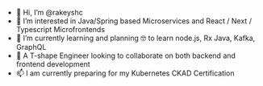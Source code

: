 - 👋 Hi, I’m @rakeyshc
- 👀 I’m interested in Java/Spring based Microservices and React / Next / Typescript Microfrontends
- 🌱 I’m currently learning and planning :nerd_face: to learn node.js, Rx Java, Kafka,  GraphQL
- 💞️ A T-shape Engineer looking to collaborate on both backend and frontend development
- 📫 I am currently preparing for my Kubernetes CKAD Certification

<!---
rakeyshc/rakeyshc is a ✨ special ✨ repository because its `README.md` (this file) appears on your GitHub profile.
You can click the Preview link to take a look at your changes.
--->
